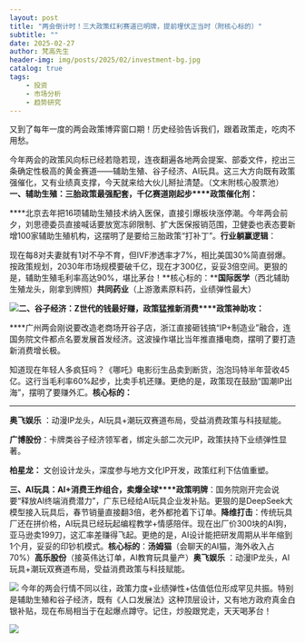 ```yaml
---
layout: post
title: "两会倒计时！三大政策红利赛道已明牌，提前埋伏正当时（附核心标的）"
subtitle: ""
date: 2025-02-27
author: 梵高先生
header-img: img/posts/2025/02/investment-bg.jpg
catalog: true
tags:
    - 投资
    - 市场分析
    - 趋势研究
---
```


又到了每年一度的两会政策博弈窗口期！历史经验告诉我们，跟着政策走，吃肉不用愁。

今年两会的政策风向标已经若隐若现，连夜翻遍各地两会提案、部委文件，挖出三条确定性极高的黄金赛道——辅助生殖、谷子经济、AI玩具。这三大方向既有政策强催化，又有业绩真支撑，今天就来给大伙儿掰扯清楚。（文末附核心股票池）**一、辅助生殖：三胎政策最强配套，千亿赛道刚起步****政策催化剂：**

****北京去年把16项辅助生殖技术纳入医保，直接引爆板块涨停潮。今年两会前夕，刘思德委员直接喊话要放宽冻卵限制、扩大医保报销范围，卫健委也表态要新增100家辅助生殖机构，这摆明了是要给三胎政策“打补丁”。**行业躺赢逻辑**：

现在每8对夫妻就有1对不孕不育，但IVF渗透率才7%，相比美国30%简直弱爆。按政策规划，2030年市场规模要破千亿，现在才300亿，妥妥3倍空间。更狠的是，辅助生殖毛利率高达90%，堪比茅台！**核心标的：****国际医学**（西北辅助生殖龙头，刚拿到牌照）**共同药业**（上游激素原料药，业绩弹性最大）

![](https://mmbiz.qpic.cn/sz_mmbiz_jpg/https://mmbiz.qpic.cn/sz_mmbiz_jpg/ViaIfpMVXKTQLxM6s8sCHFtSmfPklZfQFMCXG0EicJfQHkUcIEp8Gla5y5WibDD0Y2XicnicDP48zkd5uo7eMiaKyAVw/640?wx_fmt=jpeg)**二、谷子经济：Z世代的钱最好赚，政策猛推新消费****政策神助攻：**

****广州两会刚说要改造老商场开谷子店，浙江直接砸钱搞“IP+制造业”融合，连国务院文件都点名要发展首发经济。这波操作堪比当年推直播电商，摆明了要打造新消费增长极。

知道现在年轻人多疯狂吗？《哪吒》电影衍生品卖到断货，泡泡玛特半年营收45亿。这行当毛利率60%起步，比卖手机还赚。更绝的是，政策现在鼓励“国潮IP出海”，摆明了要赚外汇。**核心标的：**

****

**奥飞娱乐** ：动漫IP龙头，AI玩具+潮玩双赛道布局，受益消费政策与科技赋能。

**广博股份**：卡牌类谷子经济领军者，绑定头部二次元IP，政策扶持下业绩弹性显著。

**柏星龙：** 文创设计龙头，深度参与地方文化IP开发，政策红利下估值重塑。

**三、AI玩具：AI+消费王炸组合，卖爆全球****政策明牌**：国务院刚开完会说要“释放AI终端消费潜力”，广东已经给AI玩具企业发补贴。更狠的是DeepSeek大模型接入玩具后，春节销量直接翻3倍，老外都抢着下订单。**降维打击**：传统玩具厂还在拼价格，AI玩具已经玩起编程教学+情感陪伴。现在出厂价300块的AI狗，亚马逊卖199刀，这汇率差赚得飞起。更绝的是，AI设计能把研发周期从半年缩到1个月，妥妥的印钞机模式。**核心标的**：**汤姆猫**（会聊天的AI猫，海外收入占70%）**高乐股份**（接英伟达订单，AI教育玩具量产）**奥飞娱乐** ：动漫IP龙头，AI玩具+潮玩双赛道布局，受益消费政策与科技赋能。

![](https://mmbiz.qpic.cn/sz_mmbiz_jpg/https://mmbiz.qpic.cn/sz_mmbiz_jpg/ViaIfpMVXKTQLxM6s8sCHFtSmfPklZfQFPfqHvtJFv58nDibZt2iaTXgrykrfqrBaNy66P2HqEMd6NiaFCoOo2jQJQ/640?wx_fmt=jpeg)
今年的两会行情不同以往，政策力度+业绩弹性+估值低位形成罕见共振。特别是辅助生殖和谷子经济，既有《人口发展法》这种顶层设计，又有地方政府真金白银补贴，现在布局相当于在起爆点蹲守。记住，炒股跟党走，天天喝茅台！

![](https://mmbiz.qpic.cn/sz_mmbiz_jpg/https://mmbiz.qpic.cn/sz_mmbiz_jpg/ViaIfpMVXKTQLxM6s8sCHFtSmfPklZfQFbviaJtXxkcI3tjo0ickzTMTZZFI6QS3lVWiaEZuPB8tHXgvU4OhN60e3Q/640?wx_fmt=jpeg)